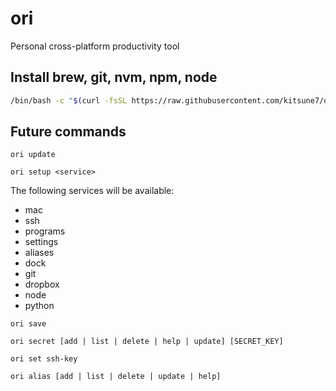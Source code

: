 # ori
Personal cross-platform productivity tool

## Install brew, git, nvm, npm, node

```bash
/bin/bash -c "$(curl -fsSL https://raw.githubusercontent.com/kitsune7/ori/master/install.sh)"
```

## Future commands

```
ori update
```

```
ori setup <service>
```

The following services will be available:
- mac
- ssh
- programs
- settings
- aliases
- dock
- git
- dropbox
- node
- python

```
ori save
```

```
ori secret [add | list | delete | help | update] [SECRET_KEY]
```

```
ori set ssh-key
```

```
ori alias [add | list | delete | update | help]
```